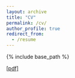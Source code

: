```yaml
---
layout: archive
title: "CV"
permalink: /cv/
author_profile: true
redirect_from:
  - /resume
---
```


{% include base_path %}

[[pdf]](/files/CV_TrungVu.pdf)

<!-- Education
======
* Ph.D in Computer Science, Oregon State University, September 2022 (expected)
* B.S. in Computer Science, Hanoi University of Science and Technology, 2014

Research Interest
======
Optimization theory, matrix analysis, machine learning for signal processing, perturbation theory, random matrix theory, differential geometry
{: .text-justify}

Publications
======
  <ul>{% for post in site.publications reversed %}
    {% include archive-single-cv.html %}
  {% endfor %}</ul>
  
Conference Activity/Participation
======
* Papers Presented
  * On Convergence of Projected Gradient Descent for Minimizing a Large-scale Quadratic over the Unit Sphere, MLSP 2019, October 13-16, Pittsburgh, US.
  * Accelerating Iterative Hard Thresholding for Low-Rank Matrix Completion via Adaptive Restart, ICASSP 2019, May 11-17, London, UK.
* Posters
  * Local Convergence of the Heavy Ball method in Iterative Hard Thresholding for Low-Rank Matrix Completion, ICASSP 2019, May 11-17, London, UK.
  * Adaptive Step Size Momentum Method for Deconvolution, SSP Workshop 2018, June 10-13, Freiburg, Germany.
* Talks
  * Accelerating Iterative Hard Thresholding for Low-Rank Matrix Completion via Adaptive Restart, Signal Processing group, March 1, 2019.
  * Adaptive Step Size Momentum Method for Deconvolution, April, 2018.

Service
======
* Reviewer
  * ICASSP 2018, 2019,2021,2022
  * MLSP 2019,2020,2021
  * Numerical Mathematics 2022

Teaching Assistant
======
  <ul>{% for post in site.teaching reversed %}
    {% include archive-single-cv.html %}
  {% endfor %}</ul> -->
  

